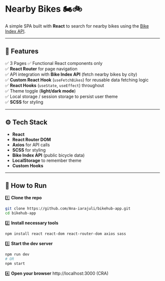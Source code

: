 # Nearby Bikes 🏍️🚲

A simple SPA built with **React** to search for nearby bikes using the [Bike Index API](https://bikeindex.org/).

---

## 📌 **Features**

✅ 3 Pages 
✅ Functional React components only  
✅ **React Router** for page navigation  
✅ API integration with **Bike Index API** (fetch nearby bikes by city)  
✅ **Custom React Hook** (`useFetchBikes`) for reusable data fetching logic  
✅ **React Hooks** (`useState`, `useEffect`) throughout  
✅ Theme toggle (**light/dark mode**)  
✅ Local storage / session storage to persist user theme  
✅ **SCSS** for styling  

---

## ⚙️ **Tech Stack**

- **React**
- **React Router DOM**
- **Axios** for API calls
- **SCSS** for styling
- **Bike Index API** (public bicycle data)
- **LocalStorage** to remember theme
- **Custom Hooks**

---

## 🚀 **How to Run**

1️⃣ **Clone the repo**
```bash
git clone https://github.com/Ana-iarajuli/bikehub-app.git
cd bikehub-app
```

2️⃣ **Install necessary tools**
```bash
npm install react react-dom react-router-dom axios sass
```

3️⃣ **Start the dev server**
```bash
npm run dev  
# OR
npm start 
```

4️⃣ **Open your browser**
http://localhost:3000 (CRA)
